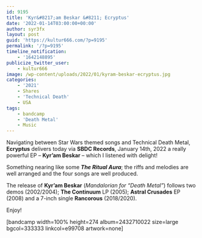 ```yaml
---
id: 9195
title: 'Kyr&#8217;am Beskar &#8211; Ecryptus'
date: '2022-01-14T03:00:00+00:00'
author: syr3fx
layout: post
guid: 'https://kultur666.com/?p=9195'
permalink: '/?p=9195'
timeline_notification:
    - '1642148895'
publicize_twitter_user:
    - kultur666
image: /wp-content/uploads/2022/01/kyram-beskar-ecryptus.jpg
categories:
    - '2021'
    - Shares
    - 'Technical Death'
    - USA
tags:
    - bandcamp
    - 'Death Metal'
    - Music
---
```


Navigating between Star Wars themed songs and Technical Death Metal, **Ecryptus** delivers today via **SBDC Records**, January 14th, 2022 a really powerful EP – **Kyr’am Beskar** – which I listened with delight!

Something nearing like some ***The Ritual Aura***; the riffs and melodies are well arranged and the four songs are well produced.

The release of **Kyr’am Beskar** (*Mandalorian for “Death Metal”*) follows two demos (2002/2004); **The Continuum** LP (2005); **Astral Crusades** EP (2008) and a 7-inch single **Rancorous** (2018/2020).

Enjoy!

\[bandcamp width=100% height=274 album=2432710022 size=large bgcol=333333 linkcol=e99708 artwork=none\]